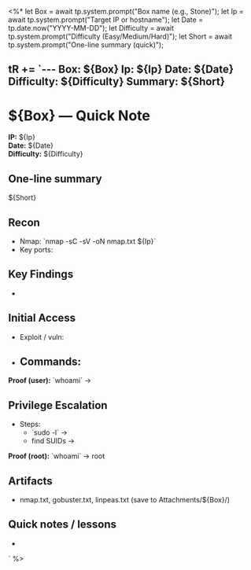 <%*
let Box = await tp.system.prompt("Box name (e.g., Stone)");
let Ip = await tp.system.prompt("Target IP or hostname");
let Date = tp.date.now("YYYY-MM-DD");
let Difficulty = await tp.system.prompt("Difficulty (Easy/Medium/Hard)");
let Short = await tp.system.prompt("One-line summary (quick)");

tR += `---
Box: ${Box}
Ip: ${Ip}
Date: ${Date}
Difficulty: ${Difficulty}
Summary: ${Short}
---

# ${Box} — Quick Note

**IP:** ${Ip}  
**Date:** ${Date}  
**Difficulty:** ${Difficulty}

## One-line summary
${Short}

## Recon
- Nmap: \`nmap -sC -sV -oN nmap.txt ${Ip}\`
- Key ports:

## Key Findings
- 

## Initial Access
- Exploit / vuln:
- Commands:
  - 

**Proof (user):** \`whoami\` -> 

## Privilege Escalation
- Steps:
  - \`sudo -l\` -> 
  - find SUIDs -> 

**Proof (root):** \`whoami\` -> root

## Artifacts
- nmap.txt, gobuster.txt, linpeas.txt (save to Attachments/${Box}/)

## Quick notes / lessons
- 
`
%>

